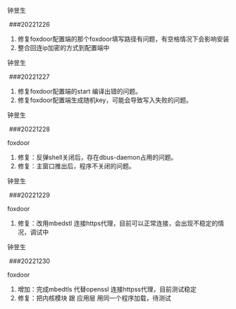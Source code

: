 钟昱生

 ###20221226

1. 修复foxdoor配置端的那个foxdoor填写路径有问题，有空格情况下会影响安装
2. 整合回连ip加密的方式到配置端中

钟昱生

 ###20221227

1. 修复foxdoor配置端的start 编译出错的问题。
2. 修复foxdoor配置端生成随机key，可能会导致写入失败的问题。

钟昱生

 ###20221228

foxdoor

1. 修复：反弹shell关闭后，存在dbus-daemon占用的问题。
2. 修复：主窗口推出后，程序不关闭的问题。

钟昱生

 ###20221229

foxdoor

1. 修复：改用mbedstl 连接https代理，目前可以正常连接，会出现不稳定的情况，调试中

钟昱生

 ###20221230

foxdoor

1. 增加：完成mbedtls 代替openssl 连接httpss代理，目前测试稳定
2. 修复：把内核模块 跟 应用层 用同一个程序加载，待测试
